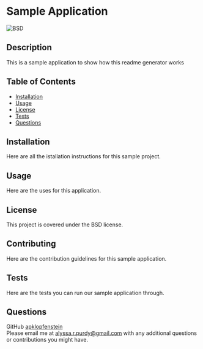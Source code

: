 # Sample Application

  ![BSD](https://img.shields.io/badge/License-BSD-blue)

  ## Description
  This is a sample application to show how this readme generator works
  
  ## Table of Contents
  - [Installation](#installation)
  - [Usage](#usage)
  - [License](#license)
  - [Tests](#tests)
  - [Questions](#questions)
  
  ## Installation
  Here are all the istallation instructions for this sample project.
  
  ## Usage
  Here are the uses for this application.
  
  ## License
  This project is covered under the BSD license.
  
  ## Contributing
  Here are the contribution guidelines for this sample application.

  ## Tests
  Here are the tests you can run our sample application through.
  
  ## Questions
  GitHub [apklopfenstein](github.com/apklopfenstein)<br>
  Please email me at <alyssa.r.purdy@gmail.com> with any additional questions or contributions you might have.